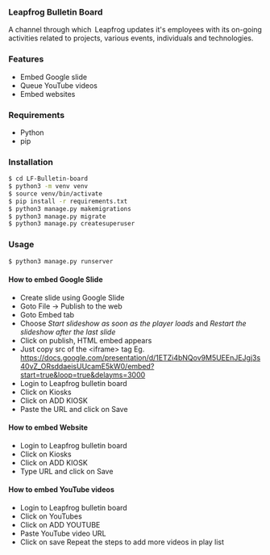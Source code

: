 ### Leapfrog Bulletin Board

A channel through which Leapfrog updates it's employees with its on-going activities related to projects, various events, individuals and technologies.


### Features

- Embed Google slide
- Queue YouTube videos
- Embed websites


### Requirements

- Python
- pip


### Installation

```bash
$ cd LF-Bulletin-board
$ python3 -m venv venv
$ source venv/bin/activate
$ pip install -r requirements.txt
$ python3 manage.py makemigrations
$ python3 manage.py migrate
$ python3 manage.py createsuperuser
```


### Usage

```bash
$ python3 manage.py runserver
```


#### How to embed Google Slide

- Create slide using Google Slide
- Goto File -> Publish to the web
- Goto Embed tab
- Choose _Start slideshow as soon as the player loads_ and _Restart the slideshow after the last slide_
- Click on publish, HTML embed appears
- Just copy src of the &lt;iframe&gt; tag Eg. https://docs.google.com/presentation/d/1ETZi4bNQov9M5UEEnJEJgj3s40vZ_ORsddaeisUUcamE5kW0/embed?start=true&loop=true&delayms=3000
- Login to Leapfrog bulletin board
- Click on Kiosks
- Click on ADD KIOSK
- Paste the URL and click on Save


#### How to embed Website

- Login to Leapfrog bulletin board
- Click on Kiosks
- Click on ADD KIOSK
- Type URL and click on Save


#### How to embed YouTube videos

- Login to Leapfrog bulletin board
- Click on YouTubes
- Click on ADD YOUTUBE
- Paste YouTube video URL
- Click on save
Repeat the steps to add more videos in play list
